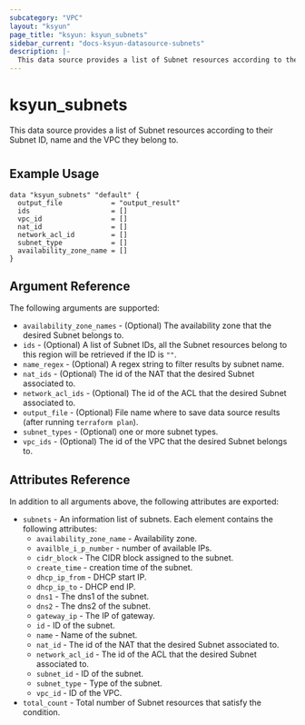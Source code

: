 ```yaml
---
subcategory: "VPC"
layout: "ksyun"
page_title: "ksyun: ksyun_subnets"
sidebar_current: "docs-ksyun-datasource-subnets"
description: |-
  This data source provides a list of Subnet resources according to their Subnet ID, name and the VPC they belong to.
---
```


# ksyun_subnets

This data source provides a list of Subnet resources according to their Subnet ID, name and the VPC they belong to.

#

## Example Usage

```hcl
data "ksyun_subnets" "default" {
  output_file            = "output_result"
  ids                    = []
  vpc_id                 = []
  nat_id                 = []
  network_acl_id         = []
  subnet_type            = []
  availability_zone_name = []
}
```

## Argument Reference

The following arguments are supported:

* `availability_zone_names` - (Optional) The availability zone that the desired Subnet belongs to.
* `ids` - (Optional) A list of Subnet IDs, all the Subnet resources belong to this region will be retrieved if the ID is `""`.
* `name_regex` - (Optional) A regex string to filter results by subnet name.
* `nat_ids` - (Optional) The id of the NAT that the desired Subnet associated to.
* `network_acl_ids` - (Optional) The id of the ACL that the desired Subnet associated to.
* `output_file` - (Optional) File name where to save data source results (after running `terraform plan`).
* `subnet_types` - (Optional) one or more subnet types.
* `vpc_ids` - (Optional) The id of the VPC that the desired Subnet belongs to.

## Attributes Reference

In addition to all arguments above, the following attributes are exported:

* `subnets` - An information list of subnets. Each element contains the following attributes:
  * `availability_zone_name` - Availability zone.
  * `availble_i_p_number` - number of available IPs.
  * `cidr_block` - The CIDR block assigned to the subnet.
  * `create_time` - creation time of the subnet.
  * `dhcp_ip_from` - DHCP start IP.
  * `dhcp_ip_to` - DHCP end IP.
  * `dns1` - The dns1 of the subnet.
  * `dns2` - The dns2 of the subnet.
  * `gateway_ip` - The IP of gateway.
  * `id` - ID of the subnet.
  * `name` - Name of the subnet.
  * `nat_id` - The id of the NAT that the desired Subnet associated to.
  * `network_acl_id` - The id of the ACL that the desired Subnet associated to.
  * `subnet_id` - ID of the subnet.
  * `subnet_type` - Type of the subnet.
  * `vpc_id` - ID of the VPC.
* `total_count` - Total number of Subnet resources that satisfy the condition.


